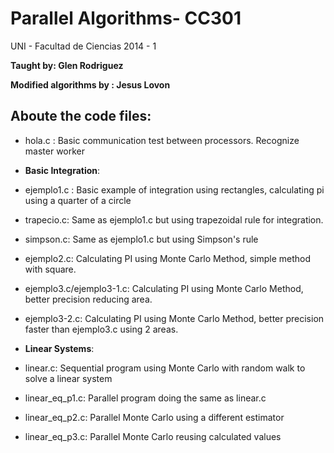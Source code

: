**Parallel Algorithms- CC301**
============================

UNI - Facultad de Ciencias
2014 - 1 


**Taught by: Glen Rodriguez**

**Modified algorithms by : Jesus Lovon**


Aboute the code files:
-----------------------

- hola.c : Basic communication test between processors. Recognize master worker
- **Basic Integration**:
- ejemplo1.c : Basic example of integration using rectangles, calculating pi using a quarter of a circle
- trapecio.c: Same as ejemplo1.c but using trapezoidal rule for integration.
- simpson.c: Same as ejemplo1.c but using Simpson's rule
- ejemplo2.c: Calculating PI using Monte Carlo Method, simple method with square.
- ejemplo3.c/ejemplo3-1.c: Calculating PI using Monte Carlo Method, better precision reducing area.
- ejemplo3-2.c: Calculating PI using Monte Carlo Method, better precision faster than ejemplo3.c using 2 areas.

- **Linear Systems**:
- linear.c: Sequential program using Monte Carlo with random walk to solve a linear system
- linear_eq_p1.c: Parallel program doing the same as linear.c
- linear_eq_p2.c: Parallel Monte Carlo using a different estimator
- linear_eq_p3.c: Parallel Monte Carlo reusing calculated values
